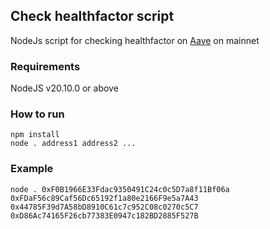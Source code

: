 ## Check healthfactor script

NodeJs script for checking healthfactor on [Aave](https://aave.com/) on mainnet

### Requirements
NodeJS v20.10.0 or above

### How to run
```
npm install
node . address1 address2 ...
```

### Example
```
node . 0xF0B1966E33Fdac9350491C24c0c5D7a8f11Bf06a 0xFDaF56c89Caf56Dc65192f1a80e2166F9e5a7A43 0x44785F39d7A58bD8910C61c7c952C08c0270c5C7 0xD86Ac74165F26cb77383E0947c182BD2885F527B
```
